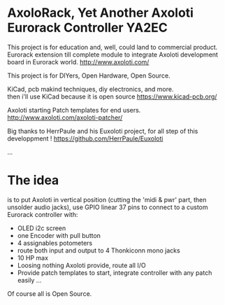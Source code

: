 # AxoloRack, Yet Another Axoloti Eurorack Controller YA2EC

This project is for education and, well, could land to commercial product.
Eurorack extension till complete module to integrate Axoloti development board in Eurorack world.
http://www.axoloti.com/

This project is for DIYers, Open Hardware, Open Source.

KiCad, pcb makind techniques, diy electronics, and more.  
then i'll use KiCad because it is open source
https://www.kicad-pcb.org/

Axoloti starting Patch templates for end users.  
http://www.axoloti.com/axoloti-patcher/

Big thanks to HerrPaule and his Euxoloti project, for all step of this developpment !
https://github.com/HerrPaule/Euxoloti

...

# The idea
is to put Axoloti in vertical position (cutting the 'midi & pwr' part, then unsolder audio jacks), use GPIO linear 37 pins to connect to a custom Eurorack controller with:
- OLED i2c screen
- one Encoder with pull button
- 4 assignables potometers
- route both input and output to 4 Thonkiconn mono jacks
- 10 HP max
- Loosing nothing Axoloti provide, route all I/O
- Provide patch templates to start, integrate controller with any patch easily
...

Of course all is Open Source.
